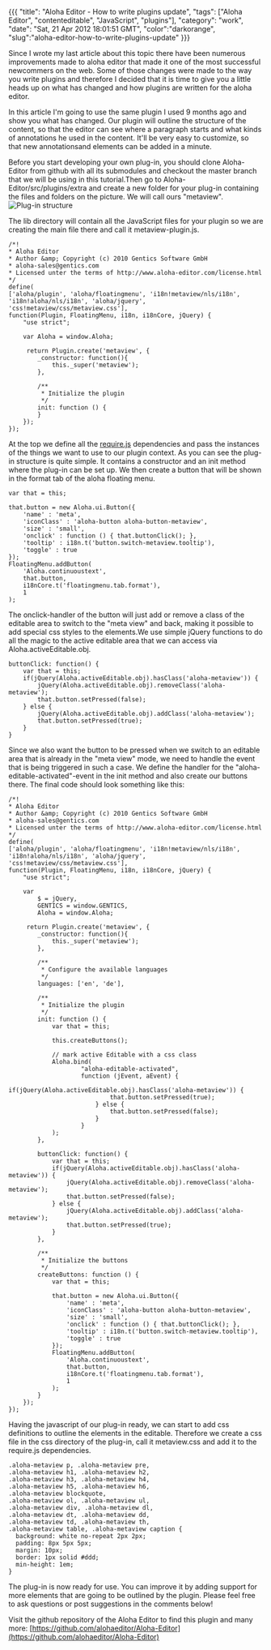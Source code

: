 {{{
  "title": "Aloha Editor - How to write plugins update",
  "tags": ["Aloha Editor", "contenteditable", "JavaScript", "plugins"],
  "category": "work",
  "date": "Sat, 21 Apr 2012 18:01:51 GMT",
  "color":"darkorange",
  "slug":"aloha-editor-how-to-write-plugins-update"
}}}

Since I wrote my last article about this topic there have been numerous improvements made to aloha editor that made it one of the most successful newcommers on the web. Some of those changes were made to the way you write plugins and therefore I decided that it is time to give you a little heads up on what has changed and how plugins are written for the aloha editor.
<!--more-->
In this article I'm going to use the same plugin I used 9 months ago and show you what has changed. Our plugin will outline the structure of the content, so that the editor can see where a paragraph starts and what kinds of annotations he used in the content. 
It'll be very easy to customize, so that new annotationsand elements can be added in a minute.

Before you start developing your own plug-in, you should clone Aloha-Editor from github with all its submodules and checkout the master branch that we will be using in this tutorial.Then go to Aloha-Editor/src/plugins/extra and create a new folder for your plug-in containing the files and folders on the picture. We will call ours "metaview". ![Plug-in structure](http://images.supnig.com/media/pictures/alohapluginstructurenew.PNG)

The lib directory will contain all the JavaScript files for your plugin so we are creating the main file there and call it metaview-plugin.js. 

    /*!
    * Aloha Editor
    * Author &amp; Copyright (c) 2010 Gentics Software GmbH
    * aloha-sales@gentics.com
    * Licensed unter the terms of http://www.aloha-editor.com/license.html
    */
    define(
    ['aloha/plugin', 'aloha/floatingmenu', 'i18n!metaview/nls/i18n', 'i18n!aloha/nls/i18n', 'aloha/jquery', 'css!metaview/css/metaview.css'],
    function(Plugin, FloatingMenu, i18n, i18nCore, jQuery) {
        "use strict";
    
        var	Aloha = window.Aloha;
    
         return Plugin.create('metaview', {
            _constructor: function(){
                this._super('metaview');
            },
    
            /**
             * Initialize the plugin
             */
            init: function () {
            }
        });
    });

At the top we define all the [require.js](http://requirejs.org/) dependencies and pass the instances of the things we want to use to our plugin context. As you can see the plug-in structure is quite simple. It contains a constructor and an init method where the plug-in can be set up. We then create a button that will be shown in the format tab of the aloha floating menu.
		
    var that = this;

    that.button = new Aloha.ui.Button({
        'name' : 'meta',
        'iconClass' : 'aloha-button aloha-button-metaview',
        'size' : 'small',
        'onclick' : function () { that.buttonClick(); },
        'tooltip' : i18n.t('button.switch-metaview.tooltip'),
        'toggle' : true
    });
    FloatingMenu.addButton(
        'Aloha.continuoustext',
        that.button,
        i18nCore.t('floatingmenu.tab.format'),
        1
    );	

The onclick-handler of the button will just add or remove a class of the editable area to switch to the "meta view" and back, making it possible to add special css styles to the elements.We use simple jQuery functions to do all the magic to the active editable area that we can access via Aloha.activeEditable.obj.
		
    buttonClick: function() {
        var that = this;
        if(jQuery(Aloha.activeEditable.obj).hasClass('aloha-metaview')) {
            jQuery(Aloha.activeEditable.obj).removeClass('aloha-metaview');
            that.button.setPressed(false);
        } else {
            jQuery(Aloha.activeEditable.obj).addClass('aloha-metaview');
            that.button.setPressed(true);
        }
    }

Since we also want the button to be pressed when we switch to an editable area that is already in the "meta view" mode, we need to handle the event that is being triggered in such a case. We define the handler for the "aloha-editable-activated"-event in the init method and also create our buttons there. The final code should look something like this:

    /*!
    * Aloha Editor
    * Author &amp; Copyright (c) 2010 Gentics Software GmbH
    * aloha-sales@gentics.com
    * Licensed unter the terms of http://www.aloha-editor.com/license.html
    */
    define(
    ['aloha/plugin', 'aloha/floatingmenu', 'i18n!metaview/nls/i18n', 'i18n!aloha/nls/i18n', 'aloha/jquery', 'css!metaview/css/metaview.css'],
    function(Plugin, FloatingMenu, i18n, i18nCore, jQuery) {
        "use strict";
    
        var
            $ = jQuery,
            GENTICS = window.GENTICS,
            Aloha = window.Aloha;
    
         return Plugin.create('metaview', {
            _constructor: function(){
                this._super('metaview');
            },
    
            /**
             * Configure the available languages
             */
            languages: ['en', 'de'],
    
            /**
             * Initialize the plugin
             */
            init: function () {
                var that = this;
    
                this.createButtons();
    
                // mark active Editable with a css class
                Aloha.bind(
                        "aloha-editable-activated",
                        function (jEvent, aEvent) {
                            if(jQuery(Aloha.activeEditable.obj).hasClass('aloha-metaview')) {
                                that.button.setPressed(true);
                            } else {
                                that.button.setPressed(false);
                            }
                        }
                );
            },
    
            buttonClick: function() {
                var that = this;
                if(jQuery(Aloha.activeEditable.obj).hasClass('aloha-metaview')) {
                    jQuery(Aloha.activeEditable.obj).removeClass('aloha-metaview');
                    that.button.setPressed(false);
                } else {
                    jQuery(Aloha.activeEditable.obj).addClass('aloha-metaview');
                    that.button.setPressed(true);
                }
            },
    
            /**
             * Initialize the buttons
             */
            createButtons: function () {
                var that = this;
    
                that.button = new Aloha.ui.Button({
                    'name' : 'meta',
                    'iconClass' : 'aloha-button aloha-button-metaview',
                    'size' : 'small',
                    'onclick' : function () { that.buttonClick(); },
                    'tooltip' : i18n.t('button.switch-metaview.tooltip'),
                    'toggle' : true
                });
                FloatingMenu.addButton(
                    'Aloha.continuoustext',
                    that.button,
                    i18nCore.t('floatingmenu.tab.format'),
                    1
                );			
            }
        });
    });

Having the javascript of our plug-in ready, we can start to add css definitions to outline the elements in the editable. Therefore we create a css file in the css directory of the plug-in, call it metaview.css and add it to the require.js dependencies.

    .aloha-metaview p, .aloha-metaview pre,
    .aloha-metaview h1, .aloha-metaview h2,
    .aloha-metaview h3, .aloha-metaview h4,
    .aloha-metaview h5, .aloha-metaview h6,
    .aloha-metaview blockquote, 
    .aloha-metaview ol, .aloha-metaview ul, 
    .aloha-metaview div, .aloha-metaview dl, 
    .aloha-metaview dt, .aloha-metaview dd, 
    .aloha-metaview td, .aloha-metaview th, 
    .aloha-metaview table, .aloha-metaview caption {
      background: white no-repeat 2px 2px;
      padding: 8px 5px 5px;
      margin: 10px;
      border: 1px solid #ddd;
      min-height: 1em;
    }

The plug-in is now ready for use. You can improve it by adding support for more elements that are going to be outlined by the plugin. Please feel free to ask questions or post suggestions in the comments below!

Visit the github repository of the Aloha Editor to find this plugin and many more: [https://github.com/alohaeditor/Aloha-Editor](https://github.com/alohaeditor/Aloha-Editor) 